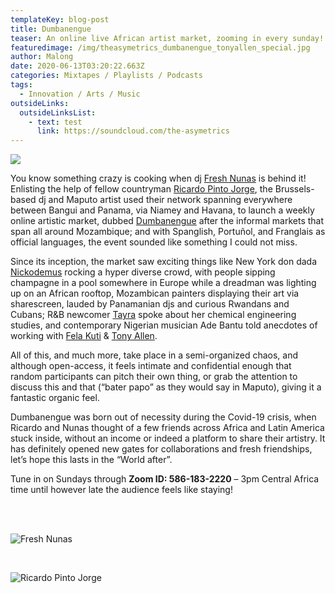 ```yaml
---
templateKey: blog-post
title: Dumbanengue
teaser: An online live African artist market, zooming in every sunday!
featuredimage: /img/theasymetrics_dumbanengue_tonyallen_special.jpg
author: Malong
date: 2020-06-13T03:20:22.663Z
categories: Mixtapes / Playlists / Podcasts
tags:
  - Innovation / Arts / Music
outsideLinks:
  outsideLinksList:
    - text: test
      link: https://soundcloud.com/the-asymetrics
---
```

![](/img/theasymetrics_dumbanengue_definition.jpg)

You know something crazy is cooking when dj [Fresh Nunas](https://www.mixcloud.com/deadfresh/) is behind it! Enlisting the help of fellow countryman [Ricardo Pinto Jorge](https://www.instagram.com/ricardopintojorge/), the Brussels-based dj and Maputo artist used their network spanning everywhere between Bangui and Panama, via Niamey and Havana, to launch a weekly online artistic market, dubbed [Dumbanengue](https://www.facebook.com/operacao.producao.7) after the informal markets that span all around Mozambique; and with Spanglish, Portuñol, and Franglais as official languages, the event sounded like something I could not miss.

Since its inception, the market saw exciting things like New York don dada [Nickodemus](https://soundcloud.com/nickodemusnyc) rocking a hyper diverse crowd, with people sipping champagne in a pool somewhere in Europe while a dreadman was lighting up on an African rooftop, Mozambican painters displaying their art via sharescreen, lauded by Panamanian djs and curious Rwandans and Cubans; R&B newcomer [Tayra](https://soundcloud.com/tayra-alline) spoke about her chemical engineering studies, and contemporary Nigerian musician Ade Bantu told anecdotes of working with [Fela Kuti](https://en.wikipedia.org/wiki/Fela_Kuti) & [Tony Allen](https://en.wikipedia.org/wiki/Tony_Allen_(musician)).

All of this, and much more, take place in a semi-organized chaos, and although open-access, it feels intimate and confidential enough that random participants can pitch their own thing, or grab the attention to discuss this and that (“bater papo” as they would say in Maputo), giving it a fantastic organic feel.

Dumbanengue was born out of necessity during the Covid-19 crisis, when Ricardo and Nunas thought of a few friends across Africa and Latin America stuck inside, without an income or indeed a platform to share their artistry. It has definitely opened new gates for collaborations and fresh friendships, let’s hope this lasts in the “World after”.

Tune in on Sundays through **Zoom ID: 586-183-2220** – 3pm Central Africa time until however late the audience feels like staying!

<div class="column">    

</div>  

![](/img/theasymetrics_freshnunas.jpg "Fresh Nunas")

</div>  

![](/img/theasymetrics_ricardopinto.jpg "Ricardo Pinto Jorge")